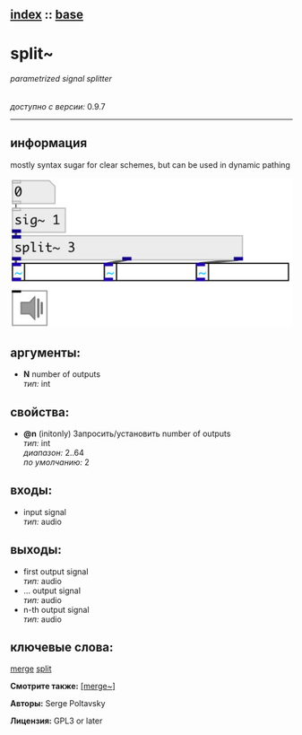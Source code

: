 [index](index.html) :: [base](category_base.html)
---

# split~

###### parametrized signal splitter

*доступно с версии:* 0.9.7

---


## информация
mostly syntax sugar for clear schemes, but can be used in dynamic pathing


[![example](../examples/img/split~.jpg)](../examples/pd/split~.pd)



## аргументы:

* **N**
number of outputs<br>
_тип:_ int<br>





## свойства:

* **@n** (initonly)
Запросить/установить number of outputs<br>
_тип:_ int<br>
_диапазон:_ 2..64<br>
_по умолчанию:_ 2<br>



## входы:

* input signal<br>
_тип:_ audio



## выходы:

* first output signal<br>
_тип:_ audio
* ... output signal<br>
_тип:_ audio
* n-th output signal<br>
_тип:_ audio



## ключевые слова:

[merge](keywords/merge.html)
[split](keywords/split.html)



**Смотрите также:**
[\[merge~\]](merge~.html)




**Авторы:** Serge Poltavsky




**Лицензия:** GPL3 or later





